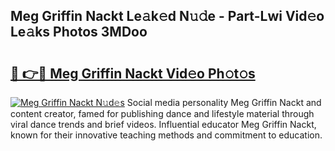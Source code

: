 ## Meg Griffin Nackt Le𝚊k𝚎d N𝚞𝚍e - Part-Lwi Vid𝚎o Le𝚊ks Photos 3MDoo

# <h2><a href="http://fb36qq.evod.top/?m=Meg+Griffin+Nackt">🔗 👉🔴 Meg Griffin Nackt Vid𝚎o Ph𝚘t𝚘s</a></h2>

[![Meg Griffin Nackt N𝚞d𝚎s](https://i.imgur.com/8V9OHl7.gif)](http://fb36qq.evod.top/?m=Meg+Griffin+Nackt)
Social media personality Meg Griffin Nackt and content creator, famed for publishing dance and lifestyle material through viral dance trends and brief videos. Influential educator Meg Griffin Nackt, known for their innovative teaching methods and commitment to education. 
